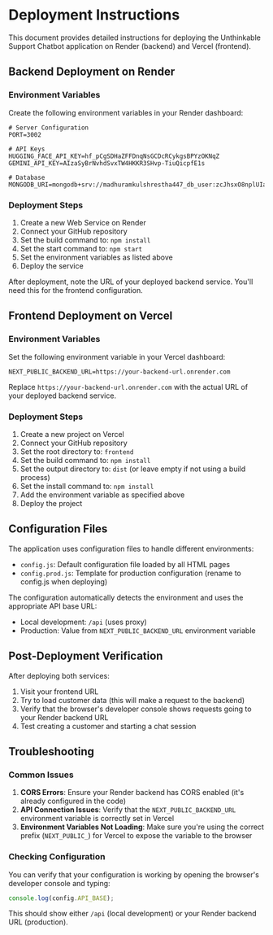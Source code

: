 # Deployment Instructions

This document provides detailed instructions for deploying the Unthinkable Support Chatbot application on Render (backend) and Vercel (frontend).

## Backend Deployment on Render

### Environment Variables

Create the following environment variables in your Render dashboard:

```
# Server Configuration
PORT=3002

# API Keys
HUGGING_FACE_API_KEY=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
GEMINI_API_KEY=AIzaSyBrNvhdSvxTW4HKKR3SHvp-TiuQicpfE1s

# Database
MONGODB_URI=mongodb+srv://madhuramkulshrestha447_db_user:zcJhsxO8nplUIaZy@cluster0.2mytyuy.mongodb.net/
```

### Deployment Steps

1. Create a new Web Service on Render
2. Connect your GitHub repository
3. Set the build command to: `npm install`
4. Set the start command to: `npm start`
5. Set the environment variables as listed above
6. Deploy the service

After deployment, note the URL of your deployed backend service. You'll need this for the frontend configuration.

## Frontend Deployment on Vercel

### Environment Variables

Set the following environment variable in your Vercel dashboard:

```
NEXT_PUBLIC_BACKEND_URL=https://your-backend-url.onrender.com
```

Replace `https://your-backend-url.onrender.com` with the actual URL of your deployed backend service.

### Deployment Steps

1. Create a new project on Vercel
2. Connect your GitHub repository
3. Set the root directory to: `frontend`
4. Set the build command to: `npm install`
5. Set the output directory to: `dist` (or leave empty if not using a build process)
6. Set the install command to: `npm install`
7. Add the environment variable as specified above
8. Deploy the project

## Configuration Files

The application uses configuration files to handle different environments:

- `config.js`: Default configuration file loaded by all HTML pages
- `config.prod.js`: Template for production configuration (rename to config.js when deploying)

The configuration automatically detects the environment and uses the appropriate API base URL:
- Local development: `/api` (uses proxy)
- Production: Value from `NEXT_PUBLIC_BACKEND_URL` environment variable

## Post-Deployment Verification

After deploying both services:

1. Visit your frontend URL
2. Try to load customer data (this will make a request to the backend)
3. Verify that the browser's developer console shows requests going to your Render backend URL
4. Test creating a customer and starting a chat session

## Troubleshooting

### Common Issues

1. **CORS Errors**: Ensure your Render backend has CORS enabled (it's already configured in the code)
2. **API Connection Issues**: Verify that the `NEXT_PUBLIC_BACKEND_URL` environment variable is correctly set in Vercel
3. **Environment Variables Not Loading**: Make sure you're using the correct prefix (`NEXT_PUBLIC_`) for Vercel to expose the variable to the browser

### Checking Configuration

You can verify that your configuration is working by opening the browser's developer console and typing:
```javascript
console.log(config.API_BASE);
```

This should show either `/api` (local development) or your Render backend URL (production).